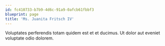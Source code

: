 ```yaml
---
id: fc410733-b7b9-4d6c-91a9-0afcb61fbbf3
blueprint: page
title: 'Ms. Juanita Fritsch IV'
---
```

Voluptates perferendis totam quidem est et et ducimus. Ut dolor aut eveniet voluptate odio dolorem.